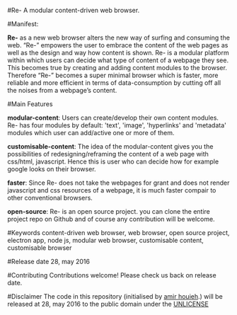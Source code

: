 #Re-
A modular content-driven web browser. 

#Manifest:

**Re-** as a new web browser alters the new way of surfing and consuming the web. “Re-” empowers the user to embrace the content of the web pages as well as the design and way how content is shown. Re- is a modular platform within which users can decide what type of content of a webpage they see. This becomes true by creating and adding content modules to the browser. Therefore “Re-” becomes a super minimal browser which is faster, more reliable and more efficient in terms of data-consumption by cutting off all the noises from a webpage’s content.



#Main Features 

**modular-content**: Users can create/develop their own content modules. Re- has four modules by default: 'text', 'image',  'hyperlinks' and 'metadata' modules which user can add/active one or more of them.

**customisable-content**: The idea of the modular-content gives you the possibilities of redesigning/reframing the content of a web page with css/html, javascript. Hence this is user who can decide how for example google looks on their browser.

**faster**: Since Re- does not take the webpages for grant and does not render javascript and css resources of a webpage, it is much faster compair to other conventional browsers.

**open-source**: Re- is an open source project. you can clone the entire project repo on Github and of course any contribution will be welcome. 


#Keywords
content-driven web browser, web browser, open source project, electron app, node js, modular web browser, customisable content, customisable browser

#Release date
28, may 2016

#Contributing
Contributions welcome! Please check us back on release date. 

#Disclaimer
The code in this repository (initialised by [amir houieh](https://github.com/amirhouieh).) will be released at 28, may 2016 to the public domain under the [UNLICENSE](./UNLICENSE)

